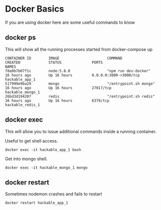 # Docker Basics
If you are using docker here are some useful commands to know

## docker ps
This will show all the running processes started from docker-compose up
```
CONTAINER ID        IMAGE                      COMMAND                  CREATED             STATUS              PORTS                                      NAMES
f8a0b7b07f1c        node:5.8.0                 "npm run dev-docker"     16 hours ago        Up 16 hours         0.0.0.0:3000->3000/tcp                     hackable_app_1
517999e9ba29        mongo                      "/entrypoint.sh mongo"   16 hours ago        Up 16 hours         27017/tcp                                  hackable_mongo_1
26bd3d194207        redis                      "/entrypoint.sh redis"   16 hours ago        Up 16 hours         6379/tcp                                   hackable_redis_1
```
## docker exec
This will allow you to issue additional commands inside a running container.

Useful to get shell access.

`docker exec -it hackable_app_1 bash`

Get into mongo shell.

`docker exec -it hackable_mongo_1 mongo`

## docker restart

Sometimes nodemon crashes and fails to restart

`docker restart hackable_app_1`

